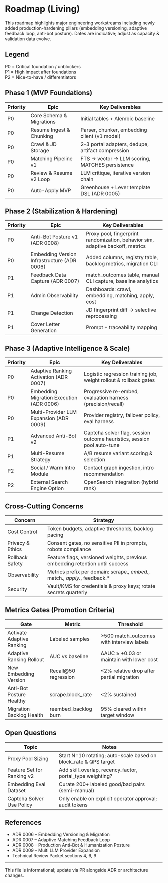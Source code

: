 # Roadmap (Living)

This roadmap highlights major engineering workstreams including newly added production-hardening pillars (embedding versioning, adaptive feedback loop, anti-bot posture). Dates are indicative; adjust as capacity & validation data evolve.

## Legend
P0 = Critical foundation / unblockers  
P1 = High impact after foundations  
P2 = Nice-to-have / differentiators

## Phase 1 (MVP Foundations)
| Priority | Epic | Key Deliverables |
|----------|------|------------------|
| P0 | Core Schema & Migrations | Initial tables + Alembic baseline |
| P0 | Resume Ingest & Chunking | Parser, chunker, embedding client (v1 model) |
| P0 | Crawl & JD Storage | 2–3 portal adapters, dedupe, artifact compression |
| P0 | Matching Pipeline v1 | FTS → vector → LLM scoring, MATCHES persistence |
| P0 | Review & Resume v2 Loop | LLM critique, iterative version chain |
| P0 | Auto-Apply MVP | Greenhouse + Lever template DSL (ADR 0005) |

## Phase 2 (Stabilization & Hardening)
| Priority | Epic | Key Deliverables |
|----------|------|------------------|
| P0 | Anti-Bot Posture v1 (ADR 0008) | Proxy pool, fingerprint randomization, behavior sim, adaptive backoff, metrics |
| P0 | Embedding Version Infrastructure (ADR 0006) | Added columns, registry table, backlog metrics, migration CLI |
| P1 | Feedback Data Capture (ADR 0007) | match_outcomes table, manual CLI capture, baseline analytics |
| P1 | Admin Observability | Dashboards: crawl, embedding, matching, apply, cost |
| P1 | Change Detection | JD fingerprint diff → selective reprocessing |
| P1 | Cover Letter Generation | Prompt + traceability mapping |

## Phase 3 (Adaptive Intelligence & Scale)
| Priority | Epic | Key Deliverables |
|----------|------|------------------|
| P0 | Adaptive Ranking Activation (ADR 0007) | Logistic regression training job, weight rollout & rollback gates |
| P0 | Embedding Migration Execution (ADR 0006) | Progressive re-embed, evaluation harness (precision/recall) |
| P0 | Multi-Provider LLM Expansion (ADR 0009) | Provider registry, failover policy, eval harness |
| P1 | Advanced Anti-Bot v2 | Captcha solver flag, session outcome heuristics, session pool auto-tune |
| P1 | Multi-Resume Strategy | A/B resume variant scoring & selection |
| P2 | Social / Warm Intro Module | Contact graph ingestion, intro recommendation |
| P2 | External Search Engine Option | OpenSearch integration (hybrid rank) |

## Cross-Cutting Concerns
| Concern | Strategy |
|---------|----------|
| Cost Control | Token budgets, adaptive thresholds, backlog pacing |
| Privacy & Ethics | Consent gates, no sensitive PII in prompts, robots compliance |
| Rollback Safety | Feature flags, versioned weights, previous embedding retention until success |
| Observability | Metrics prefix per domain: scrape.*, embed.*, match.*, apply.*, feedback.* |
| Security | Vault/KMS for credentials & proxy keys; rotate secrets quarterly |

## Metrics Gates (Promotion Criteria)
| Gate | Metric | Threshold |
|------|--------|-----------|
| Activate Adaptive Ranking | Labeled samples | ≥500 match_outcomes with interview labels |
| Adaptive Ranking Rollout | AUC vs baseline | ΔAUC ≥ +0.03 or maintain with lower cost |
| New Embedding Version | Recall@50 regression | ≤2% relative drop after partial migration |
| Anti-Bot Posture Healthy | scrape.block_rate | <2% sustained |
| Migration Backlog Health | reembed_backlog burn | 95% cleared within target window |

## Open Questions
| Topic | Notes |
|-------|-------|
| Proxy Pool Sizing | Start N=10 rotating; auto-scale based on block_rate & QPS target |
| Feature Set for Ranking v2 | Add skill_overlap, recency_factor, portal_type weighting? |
| Embedding Eval Dataset | Curate 200+ labeled good/bad pairs (semi-manual) |
| Captcha Solver Use Policy | Only enable on explicit operator approval; audit tokens |

## References
* ADR 0006 – Embedding Versioning & Migration
* ADR 0007 – Adaptive Matching Feedback Loop
* ADR 0008 – Production Anti-Bot & Humanization Posture
* ADR 0009 – Multi LLM Provider Expansion
* Technical Review Packet sections 4, 6, 9

---
This file is informational; update via PR alongside ADR or architecture changes.
